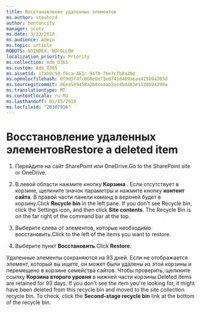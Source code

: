 ```yaml
---
title: Восстановление удаленных элементов
ms.author: stevhord
author: bentoncity
manager: scotv
ms.date: 3/23/2018
ms.audience: Admin
ms.topic: article
ROBOTS: NOINDEX, NOFOLLOW
localization_priority: Priority
ms.collection: Adm_O365
ms.custom: Adm_O365
ms.assetid: 1fab9c5d-f6ca-461c-94f0-76e7cfb8a26d
ms.openlocfilehash: 0f9d5f4fc868e0e73edf41d489aeaa425b9a203d
ms.sourcegitcommit: d6ea5e9458a2b8ceaab3ac4bd483e1130b9a398a
ms.translationtype: MT
ms.contentlocale: ru-RU
ms.lasthandoff: 01/15/2019
ms.locfileid: "28307916"
---
```

# <a name="restore-a-deleted-item"></a><span data-ttu-id="453a0-102">Восстановление удаленных элементов</span><span class="sxs-lookup"><span data-stu-id="453a0-102">Restore a deleted item</span></span>

1. <span data-ttu-id="453a0-103">Перейдите на сайт SharePoint или OneDrive.</span><span class="sxs-lookup"><span data-stu-id="453a0-103">Go to the SharePoint site or OneDrive.</span></span>
    
2. <span data-ttu-id="453a0-p101">В левой области нажмите кнопку **Корзина** . Если отсутствует в корзине, щелкните значок параметры и нажмите кнопку **контент сайта**. В правой части панели команд в верхней будет в корзину.</span><span class="sxs-lookup"><span data-stu-id="453a0-p101">Click **Recycle bin** in the left pane. If you don't see Recycle bin, click the Settings icon, and then click **Site contents**. The Recycle Bin is on the far right of the command bar at the top.</span></span>
    
3. <span data-ttu-id="453a0-107">Выберите слева от элементов, которые необходимо восстановить.</span><span class="sxs-lookup"><span data-stu-id="453a0-107">Click to the left of the items you want to restore.</span></span>
    
4. <span data-ttu-id="453a0-108">Выберите пункт **Восстановить**.</span><span class="sxs-lookup"><span data-stu-id="453a0-108">Click **Restore**.</span></span>
    
<span data-ttu-id="453a0-p102">Удаленные элементы сохраняются на 93 дней. Если не отображается элемент, который вы ищете, он может были удалены из этой корзины и перемещено в корзине семейства сайтов. Чтобы проверить, щелкните ссылку **Корзина второго уровня** в нижней части корзины.</span><span class="sxs-lookup"><span data-stu-id="453a0-p102">Deleted items are retained for 93 days. If you don't see the item you're looking for, it might have been deleted from this recycle bin and moved to the site collection recycle bin. To check, click the **Second-stage recycle bin** link at the bottom of the recycle bin.</span></span> 
  


